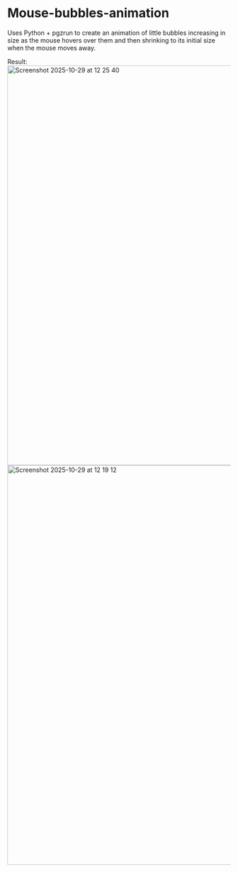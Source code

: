 # Mouse-bubbles-animation
Uses Python + pgzrun to create an animation of little bubbles increasing in size as the mouse hovers over them and then shrinking to its initial size when the mouse moves away.

Result:
<img width="1440" height="900" alt="Screenshot 2025-10-29 at 12 25 40" src="https://github.com/user-attachments/assets/67bec521-683a-4053-a074-48ec292dc6c6" />
<img width="1440" height="900" alt="Screenshot 2025-10-29 at 12 19 12" src="https://github.com/user-attachments/assets/b3c80f9b-757a-4a1b-a59e-157b680409e2" />
